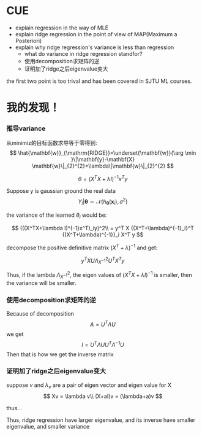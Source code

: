 # CUE
- explain regression in the way of MLE
- explain ridge regression in the point of view of MAP(Maximum a Posteriori)
- explain why ridge regression's variance is less than regression
  - what do variance in ridge regression standfor?
  - 使用decomposition求矩阵的逆
  - 证明加了ridge之后eigenvalue变大

the first two point is too trival and has been covered in SJTU ML courses.

# 我的发现！
### 推导variance
从minimiz的目标函数求导等于零得到:
$$
\hat{\mathbf{w}}_{\mathrm{RIDGE}}=\underset{\mathbf{w}}{\arg \min }\|\mathbf{y}-\mathbf{X} \mathbf{w}\|_{2}^{2}+\lambda\|\mathbf{w}\|_{2}^{2}
$$

$$
\theta  = (X^TX+\lambda I)^{-1}x^Ty
$$

Suppose y is gaussian ground the real data
$$
Y_{i} | \boldsymbol{\theta} \sim \mathcal{N}\left(h_{\boldsymbol{\theta}}\left(\mathbf{x}_{i}\right), \sigma^{2}\right)
$$

the variance of the learned $\theta_i$ would be:

$$
(((X^TX+\lambda I)^{-1}x^T)_iy)^2\\
= y^T X {(X^T+\lambda)^{-1}_i}^T {(X^T+\lambda)^{-1}}_i X^T y
$$

decompose the positive definitive matrix $(X^T+\lambda)^{-1}$ and get:

$$
y^T X U\Lambda_{X^{-1}}^2 U^T X^T y
$$

Thus, if the lambda $\Lambda_{X^{-1}}^2$, the eigen values of $(X^TX+\lambda I)^{-1}$ is smaller, then the variance will be smaller.

### 使用decomposition求矩阵的逆
Because of decomposition
$$
A = U^T \Lambda U
$$
we get 
$$
I = U^T \Lambda U U^T \Lambda^{-1} U
$$
Then that is how we get the inverse matrix

### 证明加了ridge之后eigenvalue变大
suppose $v$ and $\lambda_v$ are a pair of eigen vector and eigen value for X
$$
Xv = \lambda v\\
(X+aI)v = (\lambda+a)v
$$

thus...

Thus, ridge regression have larger eigenvalue, and its inverse have smaller eigenvalue, and smaller variance